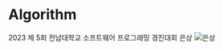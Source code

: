 # Algorithm

2023 제 5회 전남대학교 소프트웨어 프로그래밍 경진대회 은상
![은상](https://github.com/hooniverse/Algorithm/assets/121534585/dd58dac5-91e9-455f-b05f-1bcfb11837e4)

